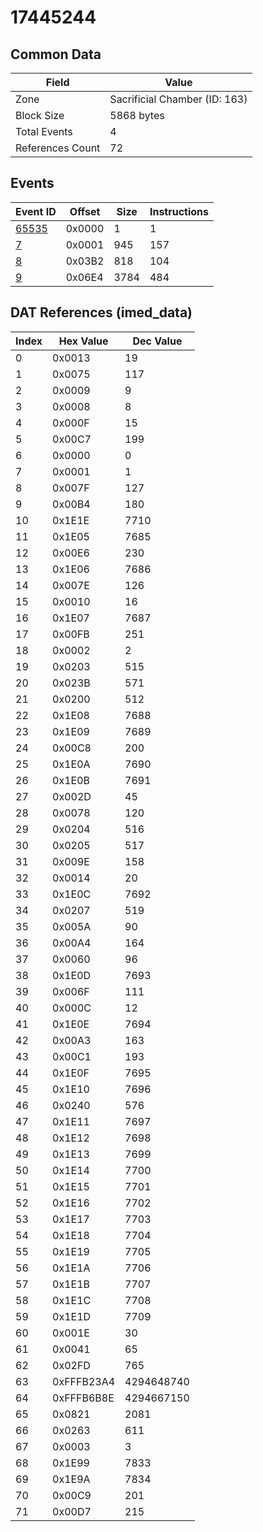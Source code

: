 # 17445244

## Common Data

| Field            | Value                         |
|------------------|-------------------------------|
| Zone             | Sacrificial Chamber (ID: 163) |
| Block Size       | 5868 bytes                    |
| Total Events     | 4                             |
| References Count | 72                            |

## Events

| Event ID            | Offset   |   Size |   Instructions |
|---------------------|----------|--------|----------------|
| [65535](./65535.md) | 0x0000   |      1 |              1 |
| [7](./7.md)         | 0x0001   |    945 |            157 |
| [8](./8.md)         | 0x03B2   |    818 |            104 |
| [9](./9.md)         | 0x06E4   |   3784 |            484 |

## DAT References (imed_data)

|   Index | Hex Value   |   Dec Value |
|---------|-------------|-------------|
|       0 | 0x0013      |          19 |
|       1 | 0x0075      |         117 |
|       2 | 0x0009      |           9 |
|       3 | 0x0008      |           8 |
|       4 | 0x000F      |          15 |
|       5 | 0x00C7      |         199 |
|       6 | 0x0000      |           0 |
|       7 | 0x0001      |           1 |
|       8 | 0x007F      |         127 |
|       9 | 0x00B4      |         180 |
|      10 | 0x1E1E      |        7710 |
|      11 | 0x1E05      |        7685 |
|      12 | 0x00E6      |         230 |
|      13 | 0x1E06      |        7686 |
|      14 | 0x007E      |         126 |
|      15 | 0x0010      |          16 |
|      16 | 0x1E07      |        7687 |
|      17 | 0x00FB      |         251 |
|      18 | 0x0002      |           2 |
|      19 | 0x0203      |         515 |
|      20 | 0x023B      |         571 |
|      21 | 0x0200      |         512 |
|      22 | 0x1E08      |        7688 |
|      23 | 0x1E09      |        7689 |
|      24 | 0x00C8      |         200 |
|      25 | 0x1E0A      |        7690 |
|      26 | 0x1E0B      |        7691 |
|      27 | 0x002D      |          45 |
|      28 | 0x0078      |         120 |
|      29 | 0x0204      |         516 |
|      30 | 0x0205      |         517 |
|      31 | 0x009E      |         158 |
|      32 | 0x0014      |          20 |
|      33 | 0x1E0C      |        7692 |
|      34 | 0x0207      |         519 |
|      35 | 0x005A      |          90 |
|      36 | 0x00A4      |         164 |
|      37 | 0x0060      |          96 |
|      38 | 0x1E0D      |        7693 |
|      39 | 0x006F      |         111 |
|      40 | 0x000C      |          12 |
|      41 | 0x1E0E      |        7694 |
|      42 | 0x00A3      |         163 |
|      43 | 0x00C1      |         193 |
|      44 | 0x1E0F      |        7695 |
|      45 | 0x1E10      |        7696 |
|      46 | 0x0240      |         576 |
|      47 | 0x1E11      |        7697 |
|      48 | 0x1E12      |        7698 |
|      49 | 0x1E13      |        7699 |
|      50 | 0x1E14      |        7700 |
|      51 | 0x1E15      |        7701 |
|      52 | 0x1E16      |        7702 |
|      53 | 0x1E17      |        7703 |
|      54 | 0x1E18      |        7704 |
|      55 | 0x1E19      |        7705 |
|      56 | 0x1E1A      |        7706 |
|      57 | 0x1E1B      |        7707 |
|      58 | 0x1E1C      |        7708 |
|      59 | 0x1E1D      |        7709 |
|      60 | 0x001E      |          30 |
|      61 | 0x0041      |          65 |
|      62 | 0x02FD      |         765 |
|      63 | 0xFFFB23A4  |  4294648740 |
|      64 | 0xFFFB6B8E  |  4294667150 |
|      65 | 0x0821      |        2081 |
|      66 | 0x0263      |         611 |
|      67 | 0x0003      |           3 |
|      68 | 0x1E99      |        7833 |
|      69 | 0x1E9A      |        7834 |
|      70 | 0x00C9      |         201 |
|      71 | 0x00D7      |         215 |

